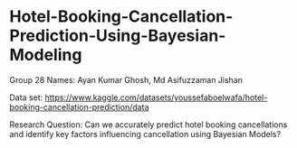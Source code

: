 # Hotel-Booking-Cancellation-Prediction-Using-Bayesian-Modeling
Group 28
Names: Ayan Kumar Ghosh, Md Asifuzzaman Jishan

Data set: https://www.kaggle.com/datasets/youssefaboelwafa/hotel-booking-cancellation-prediction/data

Research Question: Can we accurately predict hotel booking cancellations and identify key factors influencing cancellation using Bayesian Models?
